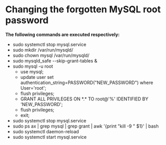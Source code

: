 # Changing the forgotten MySQL root password

<b>The following commands are executed respectively:</b>
- sudo systemctl stop mysql.service
- sudo mkdir /var/run/mysqld/
- sudo chown mysql /var/run/mysqld/
- sudo mysqld_safe --skip-grant-tables &
- sudo mysql -u root
  - use mysql;
  - update user set authentication_string=PASSWORD("NEW_PASSWORD") where User='root';
  - flush privileges;
  - GRANT ALL PRIVILEGES ON \*.\* TO root@'%' IDENTIFIED BY 'NEW_PASSWORD';
  - flush privileges;
  - exit;
- sudo systemctl stop mysql.service
- sudo ps ax | grep mysql | grep grant | awk '{print "kill -9 " $1}' | bash
- sudo systemctl daemon-reload
- sudo systemctl start mysql.service
